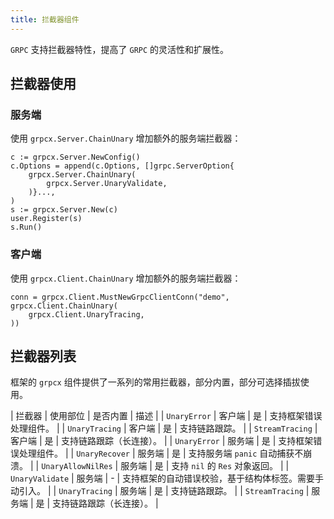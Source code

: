 ```yaml
---
title: 拦截器组件
---
```


`GRPC` 支持拦截器特性，提高了 `GRPC` 的灵活性和扩展性。

## 拦截器使用

### 服务端

使用 `grpcx.Server.ChainUnary` 增加额外的服务端拦截器：

```
c := grpcx.Server.NewConfig()
c.Options = append(c.Options, []grpc.ServerOption{
	grpcx.Server.ChainUnary(
		grpcx.Server.UnaryValidate,
	)}...,
)
s := grpcx.Server.New(c)
user.Register(s)
s.Run()
```

### 客户端

使用 `grpcx.Client.ChainUnary` 增加额外的服务端拦截器：

```
conn = grpcx.Client.MustNewGrpcClientConn("demo", grpcx.Client.ChainUnary(
    grpcx.Client.UnaryTracing,
))
```

## 拦截器列表

框架的 `grpcx` 组件提供了一系列的常用拦截器，部分内置，部分可选择插拔使用。

| 拦截器 | 使用部位 | 是否内置 | 描述 |
| `UnaryError` | 客户端 | 是 | 支持框架错误处理组件。 |
| `UnaryTracing` | 客户端 | 是 | 支持链路跟踪。 |
| `StreamTracing` | 客户端 | 是 | 支持链路跟踪（长连接）。 |
| `UnaryError` | 服务端 | 是 | 支持框架错误处理组件。 |
| `UnaryRecover` | 服务端 | 是 | 支持服务端 `panic` 自动捕获不崩溃。 |
| `UnaryAllowNilRes` | 服务端 | 是 | 支持 `nil` 的 `Res` 对象返回。 |
| `UnaryValidate` | 服务端 | - | 支持框架的自动错误校验，基于结构体标签。需要手动引入。 |
| `UnaryTracing` | 服务端 | 是 | 支持链路跟踪。 |
| `StreamTracing` | 服务端 | 是 | 支持链路跟踪（长连接）。 |